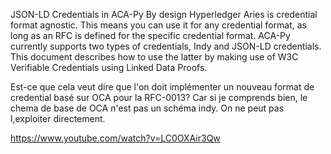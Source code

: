 
JSON-LD Credentials in ACA-Py
By design Hyperledger Aries is credential format agnostic. This means you can use it for any credential format, as long as an RFC is defined for the specific credential format. ACA-Py currently supports two types of credentials, Indy and JSON-LD credentials. This document describes how to use the latter by making use of W3C Verifiable Credentials using Linked Data Proofs.

Est-ce que cela veut dire que l'on doit implémenter un nouveau format de credential basé sur OCA pour la RFC-0013? Car si je comprends bien, le chema de base de OCA n'est pas un schéma indy. On ne peut pas l,exploiter directement.

https://www.youtube.com/watch?v=LC0OXAir3Qw
